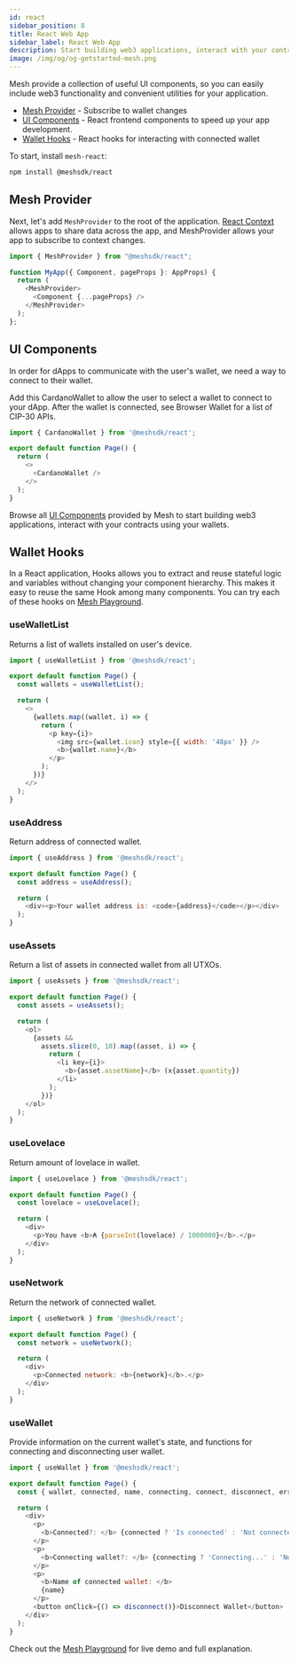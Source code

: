 ```yaml
---
id: react
sidebar_position: 8
title: React Web App
sidebar_label: React Web App
description: Start building web3 applications, interact with your contracts using your wallets.
image: /img/og/og-getstarted-mesh.png
---
```


Mesh provide a collection of useful UI components, so you can easily include web3 functionality and convenient utilities for your application.

- [Mesh Provider](#mesh-provider) - Subscribe to wallet changes
- [UI Components](#ui-components) - React frontend components to speed up your app development.
- [Wallet Hooks](#wallet-hooks) - React hooks for interacting with connected wallet

To start, install `mesh-react`:

```bash
npm install @meshsdk/react
```

## Mesh Provider

Next, let's add `MeshProvider` to the root of the application. [React Context](https://reactjs.org/docs/context.html) allows apps to share data across the app, and MeshProvider allows your app to subscribe to context changes.

```javascript
import { MeshProvider } from "@meshsdk/react";

function MyApp({ Component, pageProps }: AppProps) {
  return (
    <MeshProvider>
      <Component {...pageProps} />
    </MeshProvider>
  );
};
```

## UI Components

In order for dApps to communicate with the user's wallet, we need a way to connect to their wallet.

Add this CardanoWallet to allow the user to select a wallet to connect to your dApp. After the wallet is connected, see Browser Wallet for a list of CIP-30 APIs.

```javascript
import { CardanoWallet } from '@meshsdk/react';

export default function Page() {
  return (
    <>
      <CardanoWallet />
    </>
  );
}
```

Browse all [UI Components](https://meshjs.dev/react/ui-components) provided by Mesh to start building web3 applications, interact with your contracts using your wallets.

## Wallet Hooks

In a React application, Hooks allows you to extract and reuse stateful logic and variables without changing your component hierarchy. This makes it easy to reuse the same Hook among many components. You can try each of these hooks on [Mesh Playground](https://meshjs.dev/react/wallet-hooks).

### useWalletList

Returns a list of wallets installed on user's device.

```javascript
import { useWalletList } from '@meshsdk/react';

export default function Page() {
  const wallets = useWalletList();

  return (
    <>
      {wallets.map((wallet, i) => {
        return (
          <p key={i}>
            <img src={wallet.icon} style={{ width: '48px' }} />
            <b>{wallet.name}</b>
          </p>
        );
      })}
    </>
  );
}
```

### useAddress

Return address of connected wallet.

```javascript
import { useAddress } from '@meshsdk/react';

export default function Page() {
  const address = useAddress();

  return (
    <div><p>Your wallet address is: <code>{address}</code></p></div>
  );
}
```

### useAssets

Return a list of assets in connected wallet from all UTXOs.

```javascript
import { useAssets } from '@meshsdk/react';

export default function Page() {
  const assets = useAssets();

  return (
    <ol>
      {assets &&
        assets.slice(0, 10).map((asset, i) => {
          return (
            <li key={i}>
              <b>{asset.assetName}</b> (x{asset.quantity})
            </li>
          );
        })}
    </ol>
  );
}
```

### useLovelace

Return amount of lovelace in wallet.

```javascript
import { useLovelace } from '@meshsdk/react';

export default function Page() {
  const lovelace = useLovelace();

  return (
    <div>
      <p>You have <b>₳ {parseInt(lovelace) / 1000000}</b>.</p>
    </div>
  );
}
```

### useNetwork

Return the network of connected wallet.

```javascript
import { useNetwork } from '@meshsdk/react';

export default function Page() {
  const network = useNetwork();

  return (
    <div>
      <p>Connected network: <b>{network}</b>.</p>
    </div>
  );
}
```

### useWallet

Provide information on the current wallet's state, and functions for connecting and disconnecting user wallet.

```javascript
import { useWallet } from '@meshsdk/react';

export default function Page() {
  const { wallet, connected, name, connecting, connect, disconnect, error } = useWallet();

  return (
    <div>
      <p>
        <b>Connected?: </b> {connected ? 'Is connected' : 'Not connected'}
      </p>
      <p>
        <b>Connecting wallet?: </b> {connecting ? 'Connecting...' : 'No'}
      </p>
      <p>
        <b>Name of connected wallet: </b>
        {name}
      </p>
      <button onClick={() => disconnect()}>Disconnect Wallet</button>
    </div>
  );
}
```

Check out the [Mesh Playground](https://meshjs.dev/react/wallet-hooks) for live demo and full explanation.
